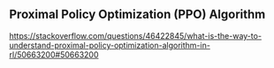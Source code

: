## Proximal Policy Optimization (PPO) Algorithm

https://stackoverflow.com/questions/46422845/what-is-the-way-to-understand-proximal-policy-optimization-algorithm-in-rl/50663200#50663200

